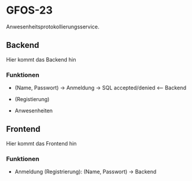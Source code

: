 # GFOS-23
Anwesenheitsprotokollierungsservice.

## Backend
Hier kommt das Backend hin

### Funktionen
- (Name, Passwort) -> Anmeldung -> SQL 
    accepted/denied <-- Backend
- (Registierung)
  
- Anwesenheiten


## Frontend
Hier kommt das Frontend hin

### Funktionen
- Anmeldung (Registrierung): (Name, Passwort) -> Backend